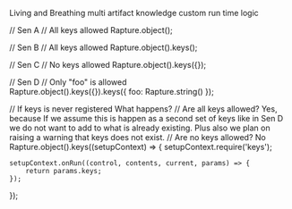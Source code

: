 Living and Breathing
multi artifact knowledge
custom run time logic

// Sen A
// All keys allowed
Rapture.object();

// Sen B
// All keys allowed
Rapture.object().keys();

// Sen C
// No keys allowed
Rapture.object().keys({});

// Sen D
// Only "foo" is allowed    
Rapture.object().keys({}).keys({
    foo: Rapture.string()
});

// If keys is never registered What happens?
// Are all keys allowed? Yes, because If we assume this is happen as a second set of keys like in Sen D we do not want to add to what is already existing. Plus also we plan on raising a warning that keys does not exist.
// Are no keys allowed? No
Rapture.object().keys((setupContext) => {
    setupContext.require('keys');

    setupContext.onRun((control, contents, current, params) => {
        return params.keys;
    });
});
